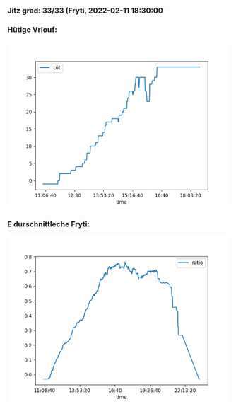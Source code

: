### Jitz grad: 33/33 (Fryti, 2022-02-11 18:30:00

### Hütige Vrlouf:
![Graph](Today.png)

### E durschnittleche Fryti:
![Graph](Fryti.png)